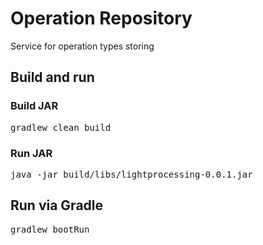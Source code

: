 # Operation Repository

Service for operation types storing

## Build and run

### Build JAR
<pre>gradlew clean build</pre>

### Run JAR
<pre>java -jar build/libs/lightprocessing-0.0.1.jar</pre>

## Run via Gradle
<pre>gradlew bootRun</pre>